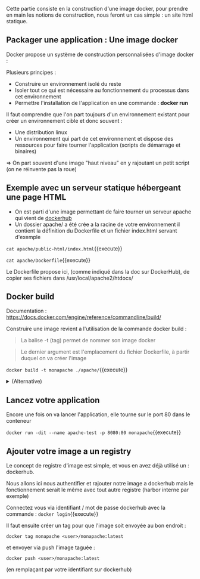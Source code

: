 Cette partie consiste en la construction d'une image docker, pour prendre en main les notions de construction, nous feront un cas simple : un site html statique.

## Packager une application : Une image docker

Docker propose un système de construction personnalisées d'image docker : 

Plusieurs principes : 
- Construire un environnement isolé du reste 
- Isoler tout ce qui est nécessaire au fonctionnement du processus dans cet environnement
- Permettre l'installation de l'application en une commande : **docker run <nom-image>**

Il faut comprendre que l'on part toujours d'un environnement existant pour créer un environnement cible et donc souvent :
- Une distribution linux
- Un environnement qui part de cet environnement et dispose des ressources pour faire tourner l'application (scripts de démarrage et binaires)

=> On part souvent d'une image "haut niveau" en y rajoutant un petit script (on ne réinvente pas la roue)

## Exemple avec un serveur statique hébergeant une page HTML

- On est parti d'une image permettant de faire tourner un serveur apache qui vient de [dockerhub](https://hub.docker.com/_/httpd)
- Un dossier apache/ a été crée a la racine de votre environnement il contient la définition du Dockerfile et un fichier index.html servant d'exemple

`
cat apache/public-html/index.html
`{{execute}}


`
cat apache/Dockerfile
`{{execute}}


Le Dockerfile propose ici, (comme indiqué dans la doc sur DockerHub), de copier ses fichiers dans /usr/local/apache2/htdocs/

## Docker build
Documentation : https://docs.docker.com/engine/reference/commandline/build/

Construire une image revient a l'utilisation de la commande docker build : 

> La balise -t (tag) permet de nommer son image docker

> Le dernier argument est l'emplacement du fichier Dockerfile, à partir duquel on va créer l'image

`
docker build -t monapache ./apache/
`{{execute}}

<details>
<summary>(Alternative)</summary>
    <p>

- Déplacement

`
cd /root/apache/
`{{execute}}

- Construction de l'image a partir de tout ce qu'on a à la racine

`
docker build -t monapache .
`{{execute}}

- Retour arrière

`
cd /root/
`{{execute}}


</p>
</details>

## Lancez votre application
Encore une fois on va lancer l'application, elle tourne sur le port 80 dans le conteneur

`
docker run -dit --name apache-test -p 8080:80 monapache
`{{execute}}

## Ajouter votre image a un registry
    
Le concept de registre d'image est simple, et vous en avez déjà utilisé un : dockerhub. 

Nous allons ici nous authentifier et rajouter notre image a dockerhub mais le fonctionnement serait le même avec tout autre registre (harbor interne par exemple)

Connectez vous via identifiant / mot de passe dockerhub avec la commande :
`
docker login
`{{execute}}

Il faut ensuite créer un tag pour que l'image soit envoyée au bon endroit :

`
docker tag monapache <user>/monapache:latest
`

et envoyer via push l'image taguée : 

`
docker push <user>/monapache:latest
`

(en remplaçant <user> par votre identifiant sur dockerhub)